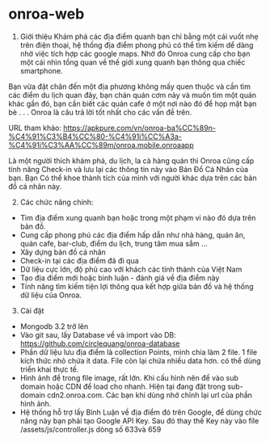 # onroa-web
1. Giới thiệu
Khám phá các địa điểm quanh bạn chỉ bằng một cái vuốt nhẹ trên điện thoại, hệ thống địa điểm phong phú có thể tìm kiếm dể dàng nhờ việc tích hợp các google maps. Nhờ đó Onroa cung cấp cho bạn một cái nhìn tổng quan về thế giới xung quanh bạn thông qua chiếc smartphone.

Bạn vừa đặt chân đến một địa phương không mấy quen thuộc và cần tìm các điểm du lịch quan đây, bạn chán quán cơm này và muốn tìm một quán khác gần đó, bạn cần biết các quán cafe ở một nơi nào đó để họp mặt bạn bè . . . Onroa là câu trả lời tốt nhất cho các vấn đề trên.

URL tham khảo: https://apkpure.com/vn/onroa-ba%CC%89n-%C4%91%C3%B4%CC%80-%C4%91i%CC%A3a-%C4%91i%C3%AA%CC%89m/onroa.mobile.onroaapp

Là một người thích khám phá, du lịch, la cà hàng quán thì Onroa cũng cấp tính năng Check-in và lưu lại các thông tin này vào Bản Đồ Cá Nhân của bạn. Bạn Có thể khoe thành tích của mình với người khác dựa trên các bản đồ cá nhân này.

2. Các chức năng chính:
- Tìm địa điểm xung quanh bạn hoặc trong một phạm vi nào đó dựa trên bản đồ.
- Cung cấp phong phú các địa điểm hấp dẫn như nhà hàng, quán ăn, quán cafe, bar-club, điểm du lịch, trung tâm mua sắm ...
- Xây dựng bản đồ cá nhân
- Check-in tại các địa điểm đã đi qua
- Dữ liệu cực lớn, độ phủ cao với khách các tỉnh thành của Việt Nam
- Tạo địa điểm mới hoặc bình luận - đánh giá về địa điểm này
- Tính năng tìm kiếm tiện lợi thông qua kết hợp giữa bản đồ và hệ thống dữ liệu của Onroa.

3. Cài đặt
- Mongodb 3.2 trở lên
- Vào git sau, lấy Database về và import vào DB: https://github.com/circlequang/onroa-database
- Phần dữ liệu lưu địa điểm là collection Points, mình chia làm 2 file. 1 file kích thức nhỏ chứa ít data. File còn lại chứa nhiều data hơn. có thể dùng triển khai thực tế.
- Hình ảnh để trong file image, rất lớn. Khi cấu hình nên để vào sub domain hoặc CDN để load cho nhanh. Hiện tại đang đặt trong sub-domain cdn2.onroa.com.
  Các bạn khi dùng nhớ chỉnh lại url của phần hình ảnh.
- Hệ thống hỗ trợ lấy Bình Luận về địa điểm đó trên Google, để dùng chức năng này bạn phải tạo Google API Key. Sau đó thay thế Key này vào file /assets/js/controller.js dòng số 633và 659
